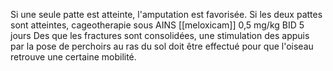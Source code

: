 Si une seule patte est atteinte, l'amputation est favorisée. Si les deux pattes sont atteintes, cageotherapie sous AINS [[meloxicam]] 0,5 mg/kg BID 5 jours
Des que les fractures sont consolidées, une stimulation des appuis par la pose de perchoirs au ras du sol doit être effectué pour que l'oiseau retrouve une certaine mobilité.

